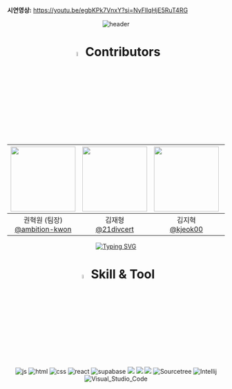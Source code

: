 **시연영상:** https://youtu.be/egbKPk7VnxY?si=NyFlIqHjE5RuT4RG

<div align="center">

![header](https://capsule-render.vercel.app/api?type=venom&color=0:00FF00,100:008000&height=300&section=header&text=Green%-Light&fontSize=90&stroke=00FF00&strokeWidth=3)

# <img src="https://raw.githubusercontent.com/Tarikul-Islam-Anik/Animated-Fluent-Emojis/master/Emojis/Hand%20gestures/Eyes.png" alt="Eyes" width="5%" /> Contributors

|<img src="https://avatars.githubusercontent.com/u/5442985?v=4" width="150" height="150"/>|<img src="https://avatars.githubusercontent.com/u/128115881?v=4" width="150" height="150"/>|<img src="https://avatars.githubusercontent.com/u/129487583?v=4" width="150" height="150"/>|<img src="https://avatars.githubusercontent.com/u/139318504?v=4" width="150" height="150"/>|
|:-:|:-:|:-:|:-:|
|권혁원 (팀장)<br/>[@ambition-kwon](https://github.com/ambition-kwon)|김재형<br/>[@21divcert](https://github.com/21divcert)|김지혁<br/>[@kjeok00](https://github.com/kjeok00)|정그린<br/>[@Green-JEONG](https://github.com/Green-JEONG)|

[![Typing SVG](https://readme-typing-svg.demolab.com/?lines="Green+Light는+G-Order를+통해+사용자+편의적인+서비스를+제공합니다."&color=00FF00&width=665)](https://git.io/typing-svg)

# <img src="https://raw.githubusercontent.com/Tarikul-Islam-Anik/Animated-Fluent-Emojis/master/Emojis/People%20with%20professions/Woman%20Mechanic%20Light%20Skin%20Tone.png" alt="Woman Mechanic Light Skin Tone" width="5%" /> Skill & Tool
![js](https://img.shields.io/badge/JavaScript-F7DF1E?style=for-the-badge&logo=JavaScript&logoColor=white) 
![html](https://img.shields.io/badge/HTML5-E34F26?style=for-the-badge&logo=html5&logoColor=white) 
![css](https://img.shields.io/badge/CSS-239120?&style=for-the-badge&logo=css3&logoColor=white) 
![react](https://img.shields.io/badge/React-20232A?style=for-the-badge&logo=react&logoColor=61DAFB) 
![supabase](https://img.shields.io/badge/Supabase-181818?style=for-the-badge&logo=supabase&logoColor=3ECF8E)
<img src="https://img.shields.io/badge/GitHub Pages-222222?style=for-the-badge&logo=GitHub Pages&logoColor=white">
          <img src="https://img.shields.io/badge/Git-F05032?style=for-the-badge&logo=Git&logoColor=white">
          <img src="https://img.shields.io/badge/Github-181717?style=for-the-badge&logo=Github&logoColor=white">
          ![Sourcetree](https://img.shields.io/badge/Sourcetree-0052CC?style=for-the-badge&logo=Sourcetree&logoColor=white)
          ![Intellij](https://img.shields.io/badge/IntelliJ_IDEA-000000.svg?style=for-the-badge&logo=intellij-idea&logoColor=white)
          ![Visual_Studio_Code](https://img.shields.io/badge/Visual_Studio_Code-0078D4?style=for-the-badge&logo=visual%20studio%20code&logoColor=white)
          
          
</div>
